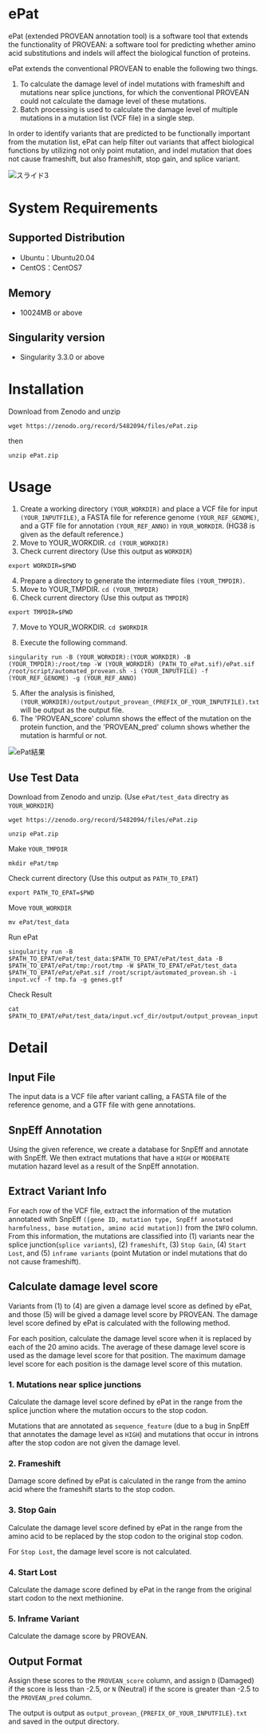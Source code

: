 # ePat

ePat (extended PROVEAN annotation tool) is a software tool that extends the functionality of PROVEAN: a software tool for predicting whether amino acid substitutions and indels will affect the biological function of proteins.

ePat extends the conventional PROVEAN to enable the following two things.

1. To calculate the damage level of indel mutations with frameshift and mutations near splice junctions, for which the conventional PROVEAN could not calculate the damage level of these mutations.
2. Batch processing is used to calculate the damage level of multiple mutations in a mutation list (VCF file) in a single step.


In order to identify variants that are predicted to be functionally important from the mutation list, ePat can help filter out variants that affect biological functions by utilizing not only point mutation, and indel mutation that does not cause frameshift, but also frameshift, stop gain, and splice variant.

![スライド3](https://user-images.githubusercontent.com/85722434/137428088-8cf13c2d-6bde-4b63-9888-aa5d48fdd899.JPG)

# System Requirements

## Supported Distribution
- Ubuntu：Ubuntu20.04
- CentOS：CentOS7

## Memory
- 10024MB or above

## Singularity version
- Singularity 3.3.0 or above

# Installation

Download from Zenodo and unzip 

```
wget https://zenodo.org/record/5482094/files/ePat.zip 
```

 then

```
unzip ePat.zip
```

# Usage

1. Create a working directory `(YOUR_WORKDIR)` and place a VCF file for input `(YOUR_INPUTFILE)`, a FASTA file for reference genome `(YOUR_REF_GENOME)`, and a GTF file for annotation `(YOUR_REF_ANNO)` in `YOUR_WORKDIR`.  (HG38 is given as the default reference.)
2. Move to YOUR_WORKDIR.  ``` cd (YOUR_WORKDIR)  ```
3. Check current directory (Use this output as `WORKDIR`)
```
export WORKDIR=$PWD 
```
4. Prepare a directory to generate the intermediate files `(YOUR_TMPDIR)`.
5. Move to YOUR_TMPDIR.  ``` cd (YOUR_TMPDIR)  ```
6. Check current directory (Use this output as `TMPDIR`)
```
export TMPDIR=$PWD 
```
7. Move to YOUR_WORKDIR.  ``` cd $WORKDIR  ```

6. Execute the following command.
```
singularity run -B (YOUR_WORKDIR):(YOUR_WORKDIR) -B (YOUR_TMPDIR):/root/tmp -W (YOUR_WORKDIR) (PATH_TO_ePat.sif)/ePat.sif /root/script/automated_provean.sh -i (YOUR_INPUTFILE) -f (YOUR_REF_GENOME) -g (YOUR_REF_ANNO)
```

5. After the analysis is finished, `(YOUR_WORKDIR)/output/output_provean_(PREFIX_OF_YOUR_INPUTFILE).txt` will be output as the output file.
6. The 'PROVEAN_score' column shows the effect of the mutation on the protein function, and the 'PROVEAN_pred' column shows whether the mutation is harmful or not.

![ePat結果](https://user-images.githubusercontent.com/85722434/136148112-9e8d24e6-7d15-49a4-83ed-222f3c764d06.png)

## Use Test Data

Download from Zenodo and unzip. (Use `ePat/test_data` directry as `YOUR_WORKDIR`)

```
wget https://zenodo.org/record/5482094/files/ePat.zip 
```

```
unzip ePat.zip
```

Make `YOUR_TMPDIR`

```
mkdir ePat/tmp
```

Check current directory (Use this output as `PATH_TO_EPAT`)

```
export PATH_TO_EPAT=$PWD 
```

Move `YOUR_WORKDIR`

```
mv ePat/test_data
```

Run ePat

```
singularity run -B $PATH_TO_EPAT/ePat/test_data:$PATH_TO_EPAT/ePat/test_data -B $PATH_TO_EPAT/ePat/tmp:/root/tmp -W $PATH_TO_EPAT/ePat/test_data $PATH_TO_EPAT/ePat/ePat.sif /root/script/automated_provean.sh -i input.vcf -f tmp.fa -g genes.gtf
```

Check Result

```
cat $PATH_TO_EPAT/ePat/test_data/input.vcf_dir/output/output_provean_input.txt
```

# Detail

## Input File

The input data is a VCF file after variant calling, a FASTA file of the reference genome, and a GTF file with gene annotations.

## SnpEff Annotation

Using the given reference, we create a database for SnpEff and annotate with SnpEff. We then extract mutations that have a `HIGH` or `MODERATE` mutation hazard level as a result of the SnpEff annotation.

## Extract Variant Info

For each row of the VCF file, extract the information of the mutation annotated with SnpEff `([gene ID, mutation type, SnpEff annotated harmfulness, base mutation, amino acid mutation])` from the `INFO` column. From this information, the mutations are classified into (1) variants near the splice junction(`splice variants`), (2) `frameshift`, (3) `Stop Gain`, (4) `Start Lost`, and (5) `inframe variants` (point Mutation or indel mutations that do not cause frameshift).

## Calculate damage level score

Variants from (1) to (4) are given a damage level score as defined by ePat, and those (5) will be gived a damage level score by PROVEAN.
The damage level score defined by ePat is calculated with the following method.

For each position, calculate the damage level score when it is replaced by each of the 20 amino acids. The average of these damage level score is used as the damage level score for that position.
The maximum damage level score for each position is the damage level score of this mutation.

### 1. Mutations near splice junctions
Calculate the damage level score defined by ePat in the range from the splice junction where the mutation occurs to the stop codon.

Mutations that are annotated as `sequence_feature` (due to a bug in SnpEff that annotates the damage level as `HIGH`) and mutations that occur in introns after the stop codon are not given the damage level.

### 2. Frameshift
Damage score defined by ePat is calculated in the range from the amino acid where the frameshift starts to the stop codon.

### 3. Stop Gain
Calculate the damage level score defined by ePat in the range from the amino acid to be replaced by the stop codon to the original stop codon.

For `Stop Lost`, the damage level score is not calculated.

### 4. Start Lost
Calculate the damage score defined by ePat in the range from the original start codon to the next methionine.

### 5. Inframe Variant
Calculate the damage score by PROVEAN.

## Output Format

Assign these scores to the `PROVEAN_score` column, and assign `D` (Damaged) if the score is less than -2.5, or `N` (Neutral) if the score is greater than -2.5 to the `PROVEAN_pred` column.

The output is output as `output_provean_{PREFIX_OF_YOUR_INPUTFILE}.txt` and saved in the output directory.
